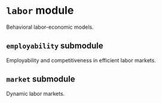 # `labor` module
Behavioral labor-economic models.

## `employability` submodule
Employability and competitiveness in efficient labor markets.

## `market` submodule
Dynamic labor markets.